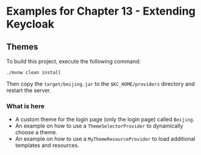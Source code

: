 # Examples for Chapter 13 - Extending Keycloak

## Themes

To build this project, execute the following command:

    ./mvnw clean install

Then copy the `target/beijing.jar` to the `$KC_HOME/providers` directory and restart the server.

### What is here

* A custom theme for the login page (only the login page) called `Beijing`.
* An example on how to use a `ThemeSelectorProvider` to dynamically choose a theme.
* An example on how to use a `MyThemeResourceProvider` to load additional templates and resources. 
